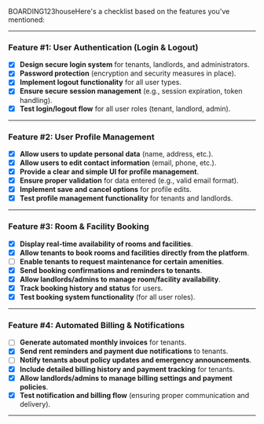 BOARDING123houseHere's a checklist based on the features you've mentioned:

---

### **Feature #1: User Authentication (Login & Logout)**
- [x] **Design secure login system** for tenants, landlords, and administrators.
- [x] **Password protection** (encryption and security measures in place).
- [x] **Implement logout functionality** for all user types.
- [x] **Ensure secure session management** (e.g., session expiration, token handling).
- [x] **Test login/logout flow** for all user roles (tenant, landlord, admin).

---

### **Feature #2: User Profile Management**
- [x] **Allow users to update personal data** (name, address, etc.).
- [x] **Allow users to edit contact information** (email, phone, etc.).
- [x] **Provide a clear and simple UI for profile management**.
- [x] **Ensure proper validation** for data entered (e.g., valid email format).
- [x] **Implement save and cancel options** for profile edits.
- [x] **Test profile management functionality** for tenants and landlords.

---

### **Feature #3: Room & Facility Booking**
- [x] **Display real-time availability of rooms and facilities**.
- [x] **Allow tenants to book rooms and facilities directly from the platform**.
- [ ] **Enable tenants to request maintenance for certain amenities**.
- [x] **Send booking confirmations and reminders to tenants**.
- [x] **Allow landlords/admins to manage room/facility availability**.
- [x] **Track booking history and status** for users.
- [x] **Test booking system functionality** (for all user roles).

---

### **Feature #4: Automated Billing & Notifications**
- [ ] **Generate automated monthly invoices** for tenants.
- [x] **Send rent reminders and payment due notifications** to tenants.
- [ ] **Notify tenants about policy updates and emergency announcements**.
- [x] **Include detailed billing history and payment tracking** for tenants.
- [x] **Allow landlords/admins to manage billing settings and payment policies**.
- [x] **Test notification and billing flow** (ensuring proper communication and delivery).

---

